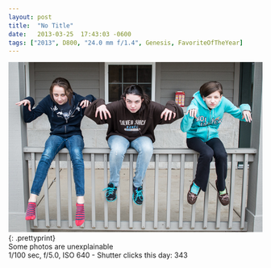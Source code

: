 ```yaml
---
layout: post
title:  "No Title"
date:   2013-03-25  17:43:03 -0600
tags: ["2013", D800, "24.0 mm f/1.4", Genesis, FavoriteOfTheYear]
---
```

![:title](/images/2013/2013_0325_DSC_5239.jpg)
{: .prettyprint}  
Some photos are unexplainable  
1/100 sec, f/5.0, ISO 640 - Shutter clicks this day: 343